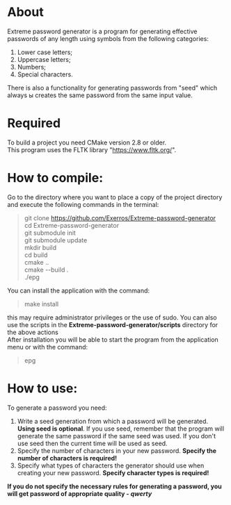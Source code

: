 # About
Extreme password generator is a program for generating effective passwords of
 any length using symbols from the following categories:  
1. Lower case letters;  
2. Uppercase letters;  
3. Numbers;  
4. Special characters.  

There is also a functionality for generating passwords from "seed" which always
ы creates the same password from the same input value.  

# Required
To build a project you need CMake version 2.8 or older.  
This program uses the FLTK library "https://www.fltk.org/".

# How to compile:
Go to the directory where you want to place a copy of the project directory and
execute the following commands in the terminal:  
> git clone https://github.com/Exerros/Extreme-password-generator  
> cd Extreme-password-generator  
> git submodule init  
> git submodule update  
> mkdir build  
> cd build  
> cmake ..  
> cmake --build .  
> ./epg  
  
You can install the application with the command:  
> make install  

this may require administrator privileges or the use of sudo. 
You can also use the scripts in the **Extreme-password-generator/scripts**
 directory for the above actions  
After installation you will be able to start the program from the application
 menu or with the command:  
> epg  


# How to use:
To generate a password you need:
1. Write a seed generation from which a password will be generated. **Using 
seed is optional**. If you use seed, remember that the program will generate
the same password if the same seed was used. If you don't use seed then
the current time will be used as seed.  
2. Specify the number of characters in your new password. **Specify the
number of characters is required!**  
3. Specify what types of characters the generator should use when creating
your new password. **Specify character types is required!**  

**If you do not specify the necessary rules for generating a password, you will
get password of appropriate quality - *qwerty***
